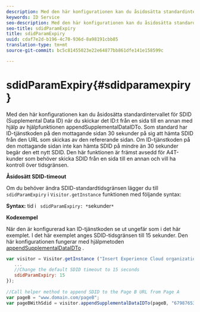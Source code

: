 ```yaml
---
description: Med den här konfigurationen kan du åsidosätta standardintervallet för SDID (Supplemental Data ID) när du skickar det ID:t från en sida till en annan med hjälp av hjälpfunktionen appendSupplementalDataIDTo. Som standard har ID-tjänstkoden på den mottagande sidan 30 sekunder på sig att hämta SDID från den URL som skickas av den refererande sidan. Om ID-tjänstkoden på den mottagande sidan inte kan hämta SDID på mindre än 30 sekunder begär den ett nytt SDID. Den här funktionen är främst avsedd för A4T-kunder som behöver skicka SDID från en sida till en annan och vill ha kontroll över tidsgränsen.
keywords: ID Service
seo-description: Med den här konfigurationen kan du åsidosätta standardintervallet för SDID (Supplemental Data ID) när du skickar det ID:t från en sida till en annan med hjälp av hjälpfunktionen appendSupplementalDataIDTo. Som standard har ID-tjänstkoden på den mottagande sidan 30 sekunder på sig att hämta SDID från den URL som skickas av den refererande sidan. Om ID-tjänstkoden på den mottagande sidan inte kan hämta SDID på mindre än 30 sekunder begär den ett nytt SDID. Den här funktionen är främst avsedd för A4T-kunder som behöver skicka SDID från en sida till en annan och vill ha kontroll över tidsgränsen.
seo-title: sdidParamExpiry
title: sdidParamExpiry
uuid: cdaf7e2d-b196-4c70-936d-8a98191cbb85
translation-type: tm+mt
source-git-commit: bc5c81455023e22e64877bb861dfe141e158599c

---
```



# sdidParamExpiry{#sdidparamexpiry}

Med den här konfigurationen kan du åsidosätta standardintervallet för SDID (Supplemental Data ID) när du skickar det ID:t från en sida till en annan med hjälp av hjälpfunktionen appendSupplementalDataIDTo. Som standard har ID-tjänstkoden på den mottagande sidan 30 sekunder på sig att hämta SDID från den URL som skickas av den refererande sidan. Om ID-tjänstkoden på den mottagande sidan inte kan hämta SDID på mindre än 30 sekunder begär den ett nytt SDID. Den här funktionen är främst avsedd för A4T-kunder som behöver skicka SDID från en sida till en annan och vill ha kontroll över tidsgränsen.

**Åsidosätt SDID-timeout**

Om du behöver ändra SDID-standardtidsgränsen lägger du till `sdidParamExpiry` i `Visitor.getInstance` funktionen med följande syntax:

**Syntax:** tid i ` sdidParamExpiry: *`sekunder`*`

**Kodexempel**

När den är konfigurerad kan ID-tjänstkoden se ut ungefär som i det här exemplet. I det här exemplet anges SDID-tidsgränsen till 15 sekunder. Den här konfigurationen fungerar med hjälpmetoden [appendSupplementalDataIDTo](../../library/get-set/appendsupplementaldataidto.md#reference-65d09de6fde0418f8c62fa79304a755d) .

```js
var visitor = Visitor.getInstance ("Insert Experience Cloud organization ID here",{ 
   ... 
   //Change the default SDID timeout to 15 seconds 
   sdidParamExpiry: 15 
}); 
 
//Call helper method to append SDID to the Page B URL from Page A 
var pageB = "www.domain.com/pageB"; 
var pageBWithSdid = visitor.appendSupplementalDataIDTo(pageB, "67987653465787219"); 
```

